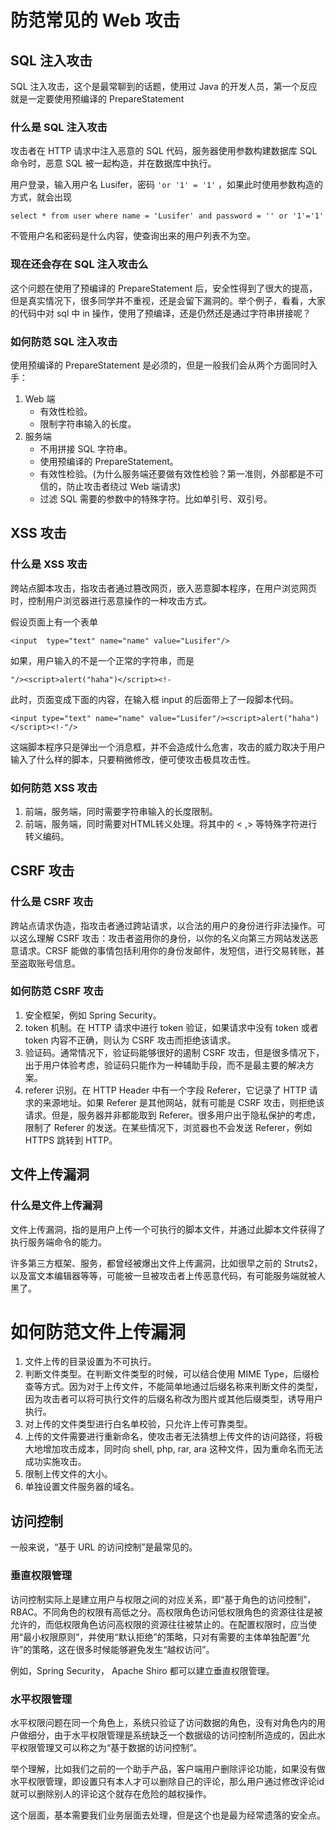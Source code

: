 # 防范常见的 Web 攻击
## SQL 注入攻击
SQL 注入攻击，这个是最常聊到的话题，使用过 Java 的开发人员，第一个反应就是一定要使用预编译的 PrepareStatement

### 什么是 SQL 注入攻击
攻击者在 HTTP 请求中注入恶意的 SQL 代码，服务器使用参数构建数据库 SQL 命令时，恶意 SQL 被一起构造，并在数据库中执行。

用户登录，输入用户名 Lusifer，密码 `'or '1' = '1'` ，如果此时使用参数构造的方式，就会出现
```
select * from user where name = 'Lusifer' and password = '' or '1'='1'
```
不管用户名和密码是什么内容，使查询出来的用户列表不为空。

### 现在还会存在 SQL 注入攻击么
这个问题在使用了预编译的 PrepareStatement 后，安全性得到了很大的提高，但是真实情况下，很多同学并不重视，还是会留下漏洞的。举个例子，看看，大家的代码中对 sql 中 in 操作，使用了预编译，还是仍然还是通过字符串拼接呢？

### 如何防范 SQL 注入攻击
使用预编译的 PrepareStatement 是必须的，但是一般我们会从两个方面同时入手：

1. Web 端
    - 有效性检验。
    - 限制字符串输入的长度。
2. 服务端
    - 不用拼接 SQL 字符串。
    - 使用预编译的 PrepareStatement。
    - 有效性检验。(为什么服务端还要做有效性检验？第一准则，外部都是不可信的，防止攻击者绕过 Web 端请求)
    - 过滤 SQL 需要的参数中的特殊字符。比如单引号、双引号。

## XSS 攻击
### 什么是 XSS 攻击
跨站点脚本攻击，指攻击者通过篡改网页，嵌入恶意脚本程序，在用户浏览网页时，控制用户浏览器进行恶意操作的一种攻击方式。

假设页面上有一个表单
```
<input  type="text" name="name" value="Lusifer"/>
```
如果，用户输入的不是一个正常的字符串，而是
```
"/><script>alert("haha")</script><!-
```
此时，页面变成下面的内容，在输入框 input 的后面带上了一段脚本代码。
```
<input type="text" name="name" value="Lusifer"/><script>alert("haha")</script><!-"/>
```
这端脚本程序只是弹出一个消息框，并不会造成什么危害，攻击的威力取决于用户输入了什么样的脚本，只要稍微修改，便可使攻击极具攻击性。

### 如何防范 XSS 攻击
1. 前端，服务端，同时需要字符串输入的长度限制。
2. 前端，服务端，同时需要对HTML转义处理。将其中的 < ,> 等特殊字符进行转义编码。

## CSRF 攻击
### 什么是 CSRF 攻击
跨站点请求伪造，指攻击者通过跨站请求，以合法的用户的身份进行非法操作。可以这么理解 CSRF 攻击：攻击者盗用你的身份，以你的名义向第三方网站发送恶意请求。CRSF 能做的事情包括利用你的身份发邮件，发短信，进行交易转账，甚至盗取账号信息。

### 如何防范 CSRF 攻击
1. 安全框架，例如 Spring Security。
2. token 机制。在 HTTP 请求中进行 token 验证，如果请求中没有 token 或者 token 内容不正确，则认为 CSRF 攻击而拒绝该请求。
3. 验证码。通常情况下，验证码能够很好的遏制 CSRF 攻击，但是很多情况下，出于用户体验考虑，验证码只能作为一种辅助手段，而不是最主要的解决方案。
4. referer 识别。在 HTTP Header 中有一个字段 Referer，它记录了 HTTP 请求的来源地址。如果 Referer 是其他网站，就有可能是 CSRF 攻击，则拒绝该请求。但是，服务器并非都能取到 Referer。很多用户出于隐私保护的考虑，限制了 Referer 的发送。在某些情况下，浏览器也不会发送 Referer，例如 HTTPS 跳转到 HTTP。

## 文件上传漏洞
### 什么是文件上传漏洞
文件上传漏洞，指的是用户上传一个可执行的脚本文件，并通过此脚本文件获得了执行服务端命令的能力。

许多第三方框架、服务，都曾经被爆出文件上传漏洞，比如很早之前的 Struts2，以及富文本编辑器等等，可能被一旦被攻击者上传恶意代码，有可能服务端就被人黑了。

# 如何防范文件上传漏洞
1. 文件上传的目录设置为不可执行。
2. 判断文件类型。在判断文件类型的时候，可以结合使用 MIME Type，后缀检查等方式。因为对于上传文件，不能简单地通过后缀名称来判断文件的类型，因为攻击者可以将可执行文件的后缀名称改为图片或其他后缀类型，诱导用户执行。
3. 对上传的文件类型进行白名单校验，只允许上传可靠类型。
4. 上传的文件需要进行重新命名，使攻击者无法猜想上传文件的访问路径，将极大地增加攻击成本，同时向 shell, php, rar, ara 这种文件，因为重命名而无法成功实施攻击。
5. 限制上传文件的大小。
6. 单独设置文件服务器的域名。

## 访问控制
一般来说，“基于 URL 的访问控制”是最常见的。

### 垂直权限管理
访问控制实际上是建立用户与权限之间的对应关系，即“基于角色的访问控制”，RBAC。不同角色的权限有高低之分。高权限角色访问低权限角色的资源往往是被允许的，而低权限角色访问高权限的资源往往被禁止的。在配置权限时，应当使用“最小权限原则”，并使用“默认拒绝”的策略，只对有需要的主体单独配置”允许”的策略，这在很多时候能够避免发生“越权访问”。

例如，Spring Security， Apache Shiro 都可以建立垂直权限管理。

### 水平权限管理
水平权限问题在同一个角色上，系统只验证了访问数据的角色，没有对角色内的用户做细分，由于水平权限管理是系统缺乏一个数据级的访问控制所造成的，因此水平权限管理又可以称之为“基于数据的访问控制”。

举个理解，比如我们之前的一个助手产品，客户端用户删除评论功能，如果没有做水平权限管理，即设置只有本人才可以删除自己的评论，那么用户通过修改评论id就可以删除别人的评论这个就存在危险的越权操作。

这个层面，基本需要我们业务层面去处理，但是这个也是最为经常遗落的安全点。